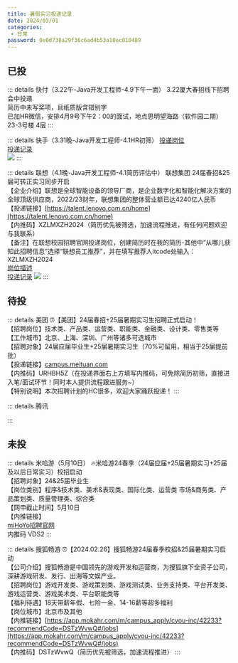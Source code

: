 ```yaml
---
title: 暑假实习投递记录
date: 2024/03/01
categories:
 - 日常
password: 0e0d738a29f36c6ad4b53a10ec010489
---
```


## 已投
::: details 快付（3.22午-Java开发工程师-4.9下午一面）
3.22厦大春招线下招聘会中投递<br/>
简历中未写奖项，且纸质版含错别字<br/>
已加HR微信，安排4月9号下午2：00的面试，地点思明望海路（软件园二期）23-3号楼 4层
:::

::: details 快手（3.31晚-Java开发工程师-4.1HR初筛）
[投递岗位](https://campus.kuaishou.cn/recruit/campus/e/#/campus/job-info/5993)<br/>
[投递记录](https://campus.kuaishou.cn/recruit/campus/e/#/campus/my-apply)<br/>
![](/image/2024033102.png)
:::

::: details 联想（4.1晚-Java开发工程师-4.1简历评估中）
联想集团 24届春招&25届可转正实习同步开启<br/>
【企业介绍】联想是全球智能设备的领导厂商，是企业数字化和智能化解决方案的全球顶级供应商，2022/23财年，联想集团的整体营业额已达4240亿人民币<br/>
【投递链接】[https://talent.lenovo.com.cn/home](https://talent.lenovo.com.cn/home)<br/>
【内推码】XZLMXZH2024（简历优先被筛选，加速流程推进，有任何问题欢迎与我联系）<br/>
【备注】在联想校园招聘官网投递岗位，创建简历时在我的简历-其他中“从哪儿获知此招聘信息”选择“联想员工推荐”，并在填写推荐人itcode处输入：XZLMXZH2024<br/>
[岗位描述](https://talent.lenovo.com.cn/position/detail?id=1214)<br/>
[投递记录](https://talent.lenovo.com.cn/account/apply)
![](/image/2024033101.png)
:::


## 待投




::: details 美团
⏰【美团】24届春招+25届暑期实习生招聘正式启动！<br/>
【招聘岗位】技术类、产品类、运营类、职能类、金融类、设计类、零售类等<br/>
【工作城市】北京、上海、深圳、广州等诸多可选城市<br/>
【招聘对象】24届应届毕业生+25届暑期实习生（70%可留用，相当于25届提前批）<br/>
【投递链接】[campus.meituan.com](http://campus.meituan.com)<br/>
【内推码】URHBH5Z（在投递界面右上方填写内推码，可免除简历初筛，直接进入笔/面试环节！同时本人提供流程跟进服务~）<br/>
【特别说明】本次招聘计划的HC很多，欢迎大家踊跃投递！
:::

::: details 腾讯

:::


## 未投
::: details 米哈游（5月10日）
🔥米哈游24春季（24届应届+25届暑期实习+25届及以后日常实习）校招启动<br/>
【招聘对象】24&25届毕业生<br/>
【岗位类别】程序&技术类、美术&表现类、国际化类、运营类 市场&商务类、产品策划类、质量管理类、综合类<br/>
【网申截止时间】5月10日<br/>
【内推链接】<br/>
[miHoYo招聘官网](https://jobs.mihoyo.com/?recommendationCode=VDS2&isRecommendation=true#/campus/position)<br/>
内推码 VDS2
:::

::: details 搜狐畅游
⏰【2024.02.26】搜狐畅游24届春季校招&25届暑期实习启动<br/>
【公司介绍】搜狐畅游是中国领先的游戏开发和运营商，为搜狐旗下全资子公司，深耕游戏研发、发行、出海等文娱产业。<br/>
【招聘岗位】游戏开发类、游戏策划类、游戏测试类、业务支持类、平台开发类、游戏运营类、游戏美术类、平台职能类等<br/>
【福利待遇】18天带薪年假、七险一金、14-16薪等超多福利<br/>
【岗位城市】北京市及其他<br/>
【内推链接】[https://app.mokahr.com/m/campus_apply/cyou-inc/42233?recommendCode=DSTzWvwQ#/jobs](https://app.mokahr.com/m/campus_apply/cyou-inc/42233?recommendCode=DSTzWvwQ#/jobs)<br/>
【内推码】DSTzWvwQ（简历优先被筛选，加速流程推进）
:::
